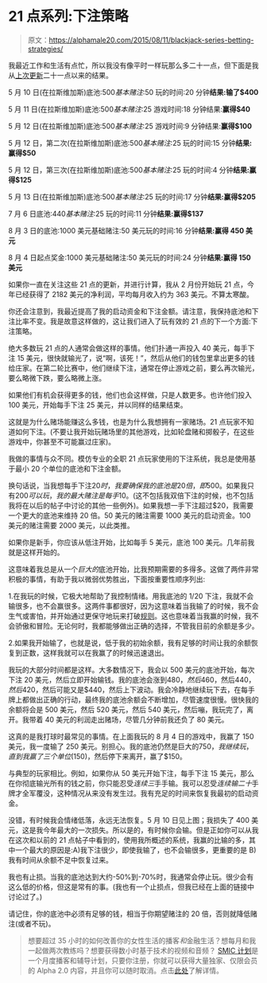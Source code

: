 # 21 点系列:下注策略

> 原文：<https://alphamale20.com/2015/08/11/blackjack-series-betting-strategies/>

我最近工作和生活有点忙，所以我没有像平时一样玩那么多二十一点，但下面是我从[上次更新](https://calebjonesblog.com/blackjack-series-table-selection/)二十一点以来的结果。

5 月 10 日(在拉斯维加斯)底池:$500 基本赌注:$50 玩的时间:20 分钟**结果:输了$400**

5 月 11 日(在拉斯维加斯)底池:$500 基本赌注:$25 游戏时间:18 分钟结果:**赢得$40**

5 月 12 日(在拉斯维加斯)底池:$500 基本赌注:$25 游戏时间:9 分钟结果:**赢得$100**

5 月 12 日，第二次(在拉斯维加斯)底池:$500 基本赌注:$25 玩的时间:15 分钟**结果:赢得$50**

5 月 12 日，第三次(在拉斯维加斯)底池:$500 基本赌注:$25 玩的时间:4 分钟**结果:赢得$125**

5 月 13 日(在拉斯维加斯)底池:$500 基本赌注:$25 玩的时间:17 分钟**结果:赢得$205**

7 月 6 日底池:$440 基本赌注:$25 玩的时间:11 分钟**结果:赢得$137**

8 月 3 日的底池:1000 美元基础赌注:50 美元玩的时间:16 分钟**结果:赢得 450 美元**

8 月 4 日起点奖金:1000 美元基础赌注:50 美元玩的时间:24 分钟**结果:赢得 150 美元**

如果你一直在关注这些 21 点的更新，并进行计算，我从 2 月份开始玩 21 点，今年已经获得了 2182 美元的净利润，平均每月收入约为 363 美元。不算太寒酸。

你还会注意到，我最近提高了我的启动资金和下注金额。请注意，我保持底池和下注比率不变。我是故意这样做的，这让我们进入了玩有效的 21 点的下一个方面:下注策略。

绝大多数玩 21 点的人通常会做这样的事情。他们扑通一声投入 40 美元，每手下注 15 美元，很快就输光了，说“啊，该死！”，然后从他们的钱包里拿出更多的钱给庄家。在第二轮比赛中，他们继续下注，通常在停止游戏之前，要么再次输光，要么略微下跌，要么略微上涨。

如果他们有机会获得更多的钱，他们也会这样做，只是人数更多。也许他们投入 100 美元，开始每手下注 25 美元，并以同样的结果结束。

这就是为什么赌场能赚这么多钱，也是为什么我想拥有一家赌场。21 点玩家不知道如何下注。(不要让我开始玩赌场里的其他游戏，比如轮盘赌和掷骰子，在这些游戏中，你甚至不可能赢过庄家)。

我做的事情与众不同。模仿专业的全职 21 点玩家使用的下注系统，我总是使用基于最小 20 个单位的底池和下注金额。

换句话说，当我想每手下注$20 时，我要确保我的底池是 20 倍，即$500。如果我只有$200 可以玩，我的最大赌注是每手$10。(这不包括我双倍下注的时候，也不包括我将在以后的帖子中讨论的其他一些例外)。如果我想一手下注超过$20，我需要一个更大的底池来维持 20 倍。50 美元的赌注需要 1000 美元的启动资金。100 美元的赌注需要 2000 美元，以此类推。

如果你是新手，你应该从低注开始，比如每手 5 美元，底池 100 美元。几年前我就是这样开始的。

这意味着我总是从一个*巨大的*底池开始，比我预期需要的多得多。这做了两件非常积极的事情，有助于我以微弱优势胜出，下面按重要性顺序列出:

1.在我玩的时候，它极大地帮助了我控制情绪。用我底池的 1/20 下注，我就不会输很多，也不会赢很多。这两件事都很好，因为这意味着当我输了的时候，我不会生气或害怕，并开始通过更保守地玩来打破[规则](https://calebjonesblog.com/blackjack-series-basic-strategy/)。这也意味着当我赢的时候，我不会骄傲和冒险。无论何时，我都能够做出正确的选择，不管我目前的余额是多少。

2.如果我开始输了，也就是说，低于我的初始余额，我有足够的时间让我的余额恢复到正数，这样我就可以在我赢了的时候迅速退出。

我玩的大部分时间都是这样。大多数情况下，我会以 500 美元的底池开始，每次下注 20 美元，然后立即开始输钱。我的底池会涨到$480，然后$460，然后$440，然后$420，然后可能又是$440，然后上下波动。我会冷静地继续玩下去，在每手牌上都做出正确的行动，最终我的底池余额会不断增加，尽管速度很慢。很快我的余额将会是 500 美元，然后 520 美元，然后 540 美元，然后嘣，我玩完了，离开。我带着 40 美元的利润走出赌场，尽管几分钟前我还负了 80 美元。

这真的是我打球时最常见的事情。在上面我玩的 8 月 4 日的游戏中，我赢了 150 美元，我一度输了 250 美元。别担心。我的底池仍然是巨大的$750，我继续玩，直到我赢了三个单位($150)，然后停下来离开，赢了$150。

与典型的玩家相比。例如，如果你从 50 美元开始下注，每手下注 15 美元，那么在你彻底输光所有的钱之前，你只能忍受*连续三*手手输。我可以忍受*连续输二十*手牌才全军覆没，这种情况从来没有发生过。我有充足的时间来恢复我最初的启动资金。

没错，有时候我会情绪低落，永远无法恢复。5 月 10 日见上图；我损失了 400 美元，这是我今年最大的一次损失。所以是的，有时候你会输。但是正如你可以从我在这次和以前的 21 点帖子中看到的，使用我所概述的系统，我赢的比输的多，其中一个最大的原因是:A)我下注很少，即使我输了，也不会输很多，更重要的是 B)我有时间从余额不足中恢复过来。

我也有止损。当我的底池达到大约-50%到-70%时，我通常会停止玩。很少会有这么低的价格，但这是常有的事。(我也有一个止损点，但我已经在上面的链接中讨论过了。)

请记住，你的底池中必须有足够的钱，相当于你期望赌注的 20 倍，否则就降低赌注(或者不玩)。

> 想要超过 35 小时的如何改善你的女性生活的播客*和*金融生活？想每月和我一起做两次教练吗？想要获得数小时基于技术的视频和音频？ [SMIC 计划](https://alphamale20.kartra.com/page/vIL17)是一个月度播客和辅导计划，只要你注册，你就可以获得大量独家、仅限会员的 Alpha 2.0 内容，并且你可以随时取消。点击[此处](https://alphamale20.kartra.com/page/vIL17)了解详情。
> 
> 